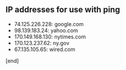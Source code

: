 ## IP addresses for use with ping

* 74.125.226.228: google.com
* 98.139.183.24: yahoo.com
* 170.149.168.130: nytimes.com
* 170.123.237.62: ny.gov
* 67.135.105.65: wired.com

[end]
